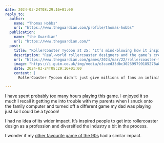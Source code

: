 ```yaml
---
date: 2024-03-24T08:29:16+01:00
reply_to:
  author:
    name: "Thomas Hobbs"
    url: "https://www.theguardian.com/profile/thomas-hobbs"
  publication:
    name: "the Guardian"
    url: "https://www.theguardian.com/"
  post:
    title: "RollerCoaster Tycoon at 25: ‘It’s mind-blowing how it inspired me’"
    description: "Real-world rollercoaster designers and the game’s creator, Chris Sawyer, reflect on the impact of the primitive-looking theme park sim that became a late 90s icon"
    url: "https://www.theguardian.com/games/2024/mar/22/rollercoaster-tycoon-at-25-its-mind-blowing-how-it-inspired-me"
    image: "https://i.guim.co.uk/img/media/e3caed33dbc302699799185278a80258cfe56c0f/0_32_1024_614/master/1024.jpg?width=1200&height=630&quality=85&auto=format&fit=crop&overlay-align=bottom%2Cleft&overlay-width=100p&overlay-base64=L2ltZy9zdGF0aWMvb3ZlcmxheXMvdGctZGVmYXVsdC5wbmc&enable=upscale&s=86402102d8521f33d795032e72c2b5ef"
    date: 2024-03-24T08:29:16+01:00
    content: |
      RollerCoaster Tycoon didn’t just give millions of fans an infinite toolbox of fun to build the theme parks of their candified dreams (more on this later), but helped to demystify the whole adjacent theme park industry, and make it less male dominated.

---
```


I have spent probably *too* many hours playing this game. I enjoyed it so much I recall it getting me into trouble with my parents when I snuck onto the family computer and turned off a different game my dad was playing just so I could be a tycoon!

I had no idea of its wider impact.  It’s inspired people to get into rollercoaster design as a profession and diversified the industry a bit in the process.

I wonder if my [other favourite game of the 90s](https://www.johnpe.art/2018/02/04/theme-hospital-gender-equality/) had a similar impact.
